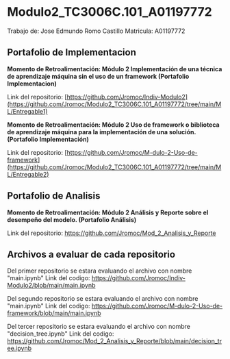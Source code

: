 # Modulo2_TC3006C.101_A01197772
Trabajo de: Jose Edmundo Romo Castillo Matricula: A01197772

## Portafolio de Implementacion
**Momento de Retroalimentación: Módulo 2 Implementación de una técnica de aprendizaje máquina sin el uso de un framework (Portafolio Implementacion)**

Link del repositorio: [https://github.com/Jromoc/Indiv-Modulo2](https://github.com/Jromoc/Modulo2_TC3006C.101_A01197772/tree/main/ML/Entregable1)

**Momento de Retroalimentación: Módulo 2 Uso de framework o biblioteca de aprendizaje máquina para la implementación de una solución. (Portafolio Implementación)**

Link del repositorio: [https://github.com/Jromoc/M-dulo-2-Uso-de-framework](https://github.com/Jromoc/Modulo2_TC3006C.101_A01197772/tree/main/ML/Entregable2)

## Portafolio de Analisis
**Momento de Retroalimentación: Módulo 2 Análisis y Reporte sobre el desempeño del modelo. (Portafolio Análisis)**

Link del repositorio: https://github.com/Jromoc/Mod_2_Analisis_y_Reporte



## Archivos a evaluar de cada repositorio

Del primer repositorio se estara evaluando el archivo con nombre "main.ipynb" Link del codigo: https://github.com/Jromoc/Indiv-Modulo2/blob/main/main.ipynb

Del segundo repositorio se estara evaluando el archivo con nombre "main.ipynb" Link del codigo: https://github.com/Jromoc/M-dulo-2-Uso-de-framework/blob/main/main.ipynb

Del tercer repositorio se estara evaluando el archivo con nombre "decision_tree.ipynb" Link del codigo: https://github.com/Jromoc/Mod_2_Analisis_y_Reporte/blob/main/decision_tree.ipynb

